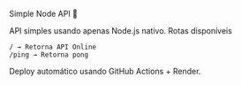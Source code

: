 Simple Node API 🚀

API simples usando apenas Node.js nativo.
Rotas disponíveis

    / → Retorna API Online
    /ping → Retorna pong

Deploy automático usando GitHub Actions + Render.
